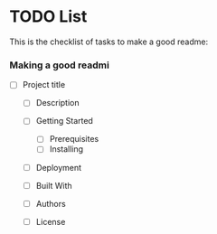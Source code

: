 # TODO List
This is the checklist of tasks to make a good readme:

### Making a good readmi
- [ ] Project title
    - [ ] Description
    - [ ] Getting Started
        - [ ] Prerequisites
        - [ ] Installing
    - [ ] Deployment
    - [ ] Built With
    - [ ] Authors
    - [ ] License

